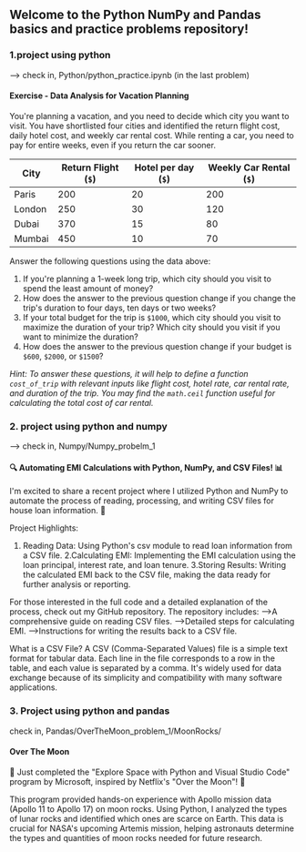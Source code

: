 ## Welcome to the Python NumPy and Pandas basics and practice problems repository!

### 1.project using python

--> check in, Python/python_practice.ipynb (in the last problem)

#### Exercise - Data Analysis for Vacation Planning

You're planning a vacation, and you need to decide which city you want to visit. You have shortlisted four cities and identified the return flight cost, daily hotel cost, and weekly car rental cost. While renting a car, you need to pay for entire weeks, even if you return the car sooner.


| City | Return Flight (`$`) | Hotel per day (`$`) | Weekly Car Rental  (`$`) | 
|------|--------------------------|------------------|------------------------|
| Paris|       200                |       20         |          200           |
| London|      250                |       30         |          120           |
| Dubai|       370                |       15         |          80           |
| Mumbai|      450                |       10         |          70           |         


Answer the following questions using the data above:

1. If you're planning a 1-week long trip, which city should you visit to spend the least amount of money?
2. How does the answer to the previous question change if you change the trip's duration to four days, ten days or two weeks?
3. If your total budget for the trip is `$1000`, which city should you visit to maximize the duration of your trip? Which city should you visit if you want to minimize the duration?
4. How does the answer to the previous question change if your budget is `$600`, `$2000`, or `$1500`?

*Hint: To answer these questions, it will help to define a function `cost_of_trip` with relevant inputs like flight cost, hotel rate, car rental rate, and duration of the trip. You may find the `math.ceil` function useful for calculating the total cost of car rental.*


### 2. project using python and numpy

--> check in, Numpy/Numpy_probelm_1

#### 🔍 Automating EMI Calculations with Python, NumPy, and CSV Files! 📊

I'm excited to share a recent project where I utilized Python and NumPy to automate the process of reading, processing, and writing CSV files for house loan information. 🏡

Project Highlights:
1. Reading Data: Using Python's csv module to read loan information from a CSV file.
2.Calculating EMI: Implementing the EMI calculation using the loan principal, interest rate, and loan tenure.
3.Storing Results: Writing the calculated EMI back to the CSV file, making the data ready for further analysis or reporting.

For those interested in the full code and a detailed explanation of the process, check out my GitHub repository. The repository includes:
-->A comprehensive guide on reading CSV files.
-->Detailed steps for calculating EMI.
-->Instructions for writing the results back to a CSV file.

What is a CSV File?
A CSV (Comma-Separated Values) file is a simple text format for tabular data. Each line in the file corresponds to a row in the table, and each value is separated by a comma. It's widely used for data exchange because of its simplicity and compatibility with many software applications.

### 3. Project using python and pandas

check in, Pandas/OverTheMoon_problem_1/MoonRocks/

#### Over The Moon 

🚀 Just completed the "Explore Space with Python and Visual Studio Code" program by Microsoft, inspired by Netflix's "Over the Moon"! 🌙

This program provided hands-on experience with Apollo mission data (Apollo 11 to Apollo 17) on moon rocks. Using Python, I analyzed the types of lunar rocks and identified which ones are scarce on Earth. This data is crucial for NASA's upcoming Artemis mission, helping astronauts determine the types and quantities of moon rocks needed for future research.

